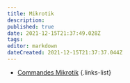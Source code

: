 ```yaml
---
title: Mikrotik
description: 
published: true
date: 2021-12-15T21:37:49.028Z
tags: 
editor: markdown
dateCreated: 2021-12-15T21:37:37.044Z
---
```


- [Commandes Mikrotik](/Mikrotik/commandes)
{.links-list}